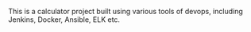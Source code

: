 This is a calculator project built using various tools of devops, including Jenkins, Docker, Ansible, ELK etc.
